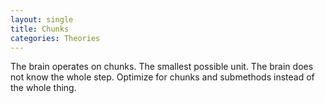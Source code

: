 ```yaml
---
layout: single
title: Chunks
categories: Theories
---
```


The brain operates on chunks. The smallest possible unit. The brain does not know the whole step. Optimize for chunks and submethods instead of the whole thing.
